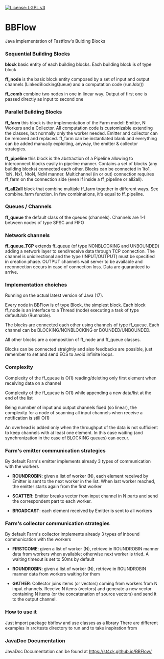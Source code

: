 [![License: LGPL v3](https://img.shields.io/badge/License-LGPL%20v3-blue.svg)](https://github.com/st4ck/BBFlow/blob/master/LICENSE)

# BBFlow
Java implementation of Fastflow's Bulding Blocks

### Sequential Building Blocks

**block** basic entity of each building blocks. Each building block is of type block<T>

**ff_node** is the basic block entity composed by a set of input and output channels (LinkedBlockingQueue<T>) and a computation code (runJob())

**ff_comb** combine two nodes in one in linear way. Output of first one is passed directly as input to second one

### Parallel Building Blocks

**ff_farm** this block is the implementation of the Farm model: Emitter, N Workers and a Collector. All computation code is customizable extending the classes, but normally only the worker needed. Emitter and collector can be removed and replaced. ff_farm can be instantiated blank and everything can be added manually exploiting, anyway, the emitter & collector strategies. 

**ff_pipeline** this block is the abstraction of a Pipeline allowing to interconnect blocks easily in pipeline manner. Contains a set of blocks<T> (any building blocks) connected each other. Blocks can be connected in 1to1, 1xN, Nx1, NtoN, NxM manner. Multichannel (in or out) connection requires ff_farm on the connection side (even if inside a ff_pipeline or all2all).

**ff_all2all** block that combine multiple ff_farm together in different ways. See combine_farm function. In few combinations, it's equal to ff_pipeline.

### Queues / Channels
**ff_queue** the default class of the queues (channels). Channels are 1-1 between nodes of type SPSC and FIFO

### Network channels
**ff_queue_TCP** extends ff_queue (of type NONBLOCKING and UNBOUNDED) adding a network layer to send/receive data through TCP connection. The channel is unidirectional and the type (INPUT/OUTPUT) must be specified in creation phase.
OUTPUT channels wait server to be available and reconnection occurs in case of connection loss. Data are guaranteed to arrive.
  

### Implementation choiches
Running on the actual latest version of Java (17).

Every node in BBFlow is of type Block<T>, the simplest block. Each block ff_node is an interface to a Thread (node) executing a task of type defaultJob (Runnable).

The blocks are connected each other using channels of type ff_queue. Each channel can be BLOCKING/NONBLOCKING or BOUNDED/UNBOUNDED.

All other blocks are a composition of ff_node and ff_queue classes.

Blocks can be connected straightly and also feedbacks are possible, just remember to set and send EOS to avoid infinite loops.

### Complexity
Complexity of the ff_queue is O(1) reading/deleting only first element when receiving data on a channel
  
Complexity of the ff_queue is O(1) while appending a new data/list at the end of the list
  
Being numnber of input and output channels fixed (so linear), the complexity for a node of scanning all input channels when receive a notification is still O(1)
  
An overhead is added only when the throughput of the data is not sufficient to keep channels with at least one element. In this case waiting (and synchronization in the case of BLOCKING queues) can occur.

### Farm's emitter communication strategies
By default Farm's emitter implements already 3 types of communication with the workers
  
- **ROUNDROBIN**: given a list of worker (N), each element received by Emitter is sent to the next worker in the list. When last worker reached, the emitter starts again from the first worker
  
- **SCATTER**: Emitter breaks vector from input channel in N parts and send the correspondent part to each worker.
  
- **BROADCAST**: each element received by Emitter is sent to all workers

### Farm's collector communication strategies
By default Farm's collector implements already 3 types of inbound communication with the workers

- **FIRSTCOME**: given a list of worker (N), retrieve in ROUNDROBIN manner data from workers when available; otherwise next worker is tried. A waiting timeout is set to 50ms by default

- **ROUNDROBIN**: given a list of worker (N), retrieve in ROUNDROBIN manner data from workers waiting for them

- **GATHER**: Collector joins items (or vectors) coming from workers from N input channels. Receive N items (vectors) and generate a new vector containing N items (or the concatenation of source vectors)  and send it to the output channel.
  
### How to use it
Just import package bbflow and use classes as a library
There are different examples in src/tests directory to run and to take inspiration from

### JavaDoc Documentation
JavaDoc Documentation can be found at https://st4ck.github.io/BBFlow/